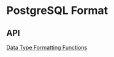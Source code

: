 # PostgreSQL Format

## API

[Data Type Formatting Functions](https://www.postgresql.org/docs/10/static/functions-formatting.html)